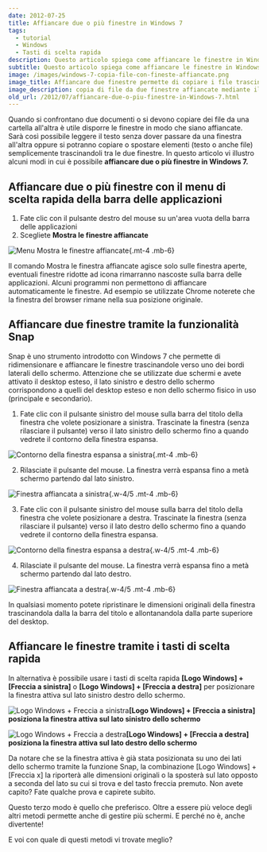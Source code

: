 ```yaml
---
date: 2012-07-25
title: Affiancare due o più finestre in Windows 7
tags:
  - tutorial
  - Windows
  - Tasti di scelta rapida
description: Questo articolo spiega come affiancare le finestre in Windows 7. Vengono descritti l'affiancamento automatico tramite il menu della barra della applicazioni, la funzionalità Snap per affiancare due finestre e l'uso dei tasti di scelta rapida
subtitle: Questo articolo spiega come affiancare le finestre in Windows 7. Vengono descritti l'affiancamento automatico tramite il menu della barra della applicazioni, la funzionalità Snap per affiancare due finestre e l'uso dei tasti di scelta rapida
image: /images/windows-7-copia-file-con-fineste-affiancate.png
image_title: Affiancare due finestre permette di copiare i file trascinandoli da una finestra all'altra
image_description: copia di file da due finestre affiancate mediante il trascinamento della selezione
old_url: /2012/07/affiancare-due-o-piu-finestre-in-Windows-7.html
---
```

Quando si confrontano due documenti o si devono copiare dei file da una cartella all'altra è utile disporre le finestre in modo che siano affiancate. Sarà così possibile leggere il testo senza dover passare da una finestra all'altra oppure si potranno copiare o spostare elementi (testo o anche file) semplicemente trascinandoli tra le due finestre. In questo articolo vi illustro alcuni modi in cui è possibile **affiancare due o più finestre in Windows 7.**

## Affiancare due o più finestre con il menu di scelta rapida della barra delle applicazioni

1. Fate clic con il pulsante destro del mouse su un'area vuota della barra delle applicazioni
2. Scegliete **Mostra le finestre affiancate**

![Menu Mostra le finestre affiancate](/images/windows-mostra-finestre-affiancate.png 'Tramite il menu della barra delle applicazioni è possibile affiancare le finestre aperte sul desktop'){.mt-4 .mb-6}

Il comando Mostra le finestra affiancate agisce solo sulle finestra aperte, eventuali finestre ridotte ad icona rimarranno nascoste sulla barra delle applicazioni. Alcuni programmi non permettono di affiancare automaticamente le finestre. Ad esempio se utilizzate Chrome noterete che la finestra del browser rimane nella sua posizione originale.

## Affiancare due finestre tramite la funzionalità Snap

Snap è uno strumento introdotto con Windows 7 che permette di ridimensionare e affiancare le finestre trascinandole verso uno dei bordi laterali dello schermo. Attenzione che se utilizzate due schermi e avete attivato il desktop esteso, il lato sinistro e destro dello schermo corrispondono a quelli del desktop esteso e non dello schermo fisico in uso (principale e secondario).

1. Fate clic con il pulsante sinistro del mouse sulla barra del titolo della finestra che volete posizionare a sinistra. Trascinate la finestra (senza rilasciare il pulsante) verso il lato sinistro dello schermo fino a quando vedrete il contorno della finestra espansa.

![Contorno della finestra espansa a sinistra](/images/windows-mostra-finestre-affiancate.png 'Trascinando la finestra verso sinistra compare la sagoma del contorno della finestra espansa'){.mt-4 .mb-6}

2. Rilasciate il pulsante del mouse. La finestra verrà espansa fino a metà schermo partendo dal lato sinistro.

![Finestra affiancata a sinistra](/images/windows-finestra-affiancata-a-sinistra-con-Snap.png 'Rilasciando il pulsante del mouse la finestra sarà ridimensionata e affiancata a sinistra'){.w-4/5 .mt-4 .mb-6}

3. Fate clic con il pulsante sinistro del mouse sulla barra del titolo della finestra che volete posizionare a destra. Trascinate la finestra (senza rilasciare il pulsante) verso il lato destro dello schermo fino a quando vedrete il contorno della finestra espansa.

![Contorno della finestra espansa a destra](/images/windows-affiancare-finestra-a-destra-con-Snap.png 'Trascinando la finestra verso destra compare la sagoma del contorno della finestra espansa'){.w-4/5 .mt-4 .mb-6}

4. Rilasciate il pulsante del mouse. La finestra verrà espansa fino a metà schermo partendo dal lato destro.

![Finestra affiancata a destra](/images/windows-finestra-affiancata-a-destra-con-Snap.png 'Rilasciando il pulsante del mouse la finestra sarà ridimensionata e affiancata a destra'){.w-4/5 .mt-4 .mb-6}

In qualsiasi momento potete ripristinare le dimensioni originali della finestra trascinandola dalla la barra del titolo e allontanandola dalla parte superiore del desktop.

## Affiancare le finestre tramite i tasti di scelta rapida

In alternativa è possibile usare i tasti di scelta rapida **[Logo Windows] + [Freccia a sinistra]** o **[Logo Windows] + [Freccia a destra]** per posizionare la finestra attiva sul lato sinistro destro dello schermo.

![Logo Windows + Freccia a sinistra](/images/logo-windows+freccia-sinistra.jpg 'La combinazione di tasti [Logo Windows] + [Freccia a sinistra] posiziona la finestra attiva sul lato sinistro dello schermo')**[Logo Windows] + [Freccia a sinistra] posiziona la finestra attiva sul lato sinistro dello schermo**

![Logo Windows + Freccia a destra](/images/logo-windows+freccia-destra.jpg 'La combinazione di tasti [Logo Windows] + [Freccia a destra] posiziona la finestra attiva sul lato destro dello schermo')**[Logo Windows] + [Freccia a destra] posiziona la finestra attiva sul lato destro dello schermo**

Da notare che se la finestra attiva è già stata posizionata su uno dei lati dello schermo tramite la funzione Snap, la combinazione [Logo Windows] + [Freccia x] la riporterà alle dimensioni originali o la sposterà sul lato opposto a seconda del lato su cui si trova e del tasto freccia premuto. Non avete capito? Fate qualche prova e capirete subito.

Questo terzo modo è quello che preferisco. Oltre a essere più veloce degli altri metodi permette anche di gestire più schermi. E perché no è, anche divertente!

E voi con quale di questi metodi vi trovate meglio?